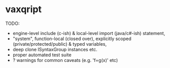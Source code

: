 # vaxqript

TODO:

* engine-level include (c-ish) & local-level import (java/c#-ish) statement,
* "system", function-local (closed over),
   explicitly scoped (private/protected/public) & typed variables,
* deep clone ISyntaxGroup instances etc.
* proper automated test suite
* ? warnings for common caveats (e.g. 'f=g(x)' etc)